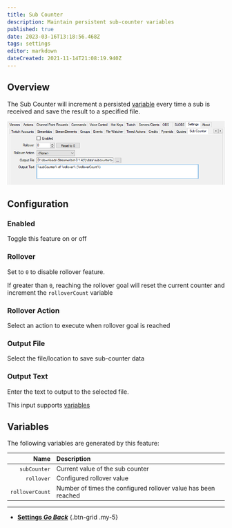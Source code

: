 ```yaml
---
title: Sub Counter
description: Maintain persistent sub-counter variables
published: true
date: 2023-03-16T13:18:56.468Z
tags: settings
editor: markdown
dateCreated: 2021-11-14T21:08:19.940Z
---
```


## Overview

The Sub Counter will increment a persisted [variable](/Variables) every time a sub is received and save the result to a specified file.

![sub-counter2.png](/sub-counter2.png)

## Configuration
### Enabled
Toggle this feature on or off

### Rollover
Set to `0` to disable rollover feature.

If greater than `0`, reaching the rollover goal will reset the current counter and increment the `rolloverCount` variable

### Rollover Action
Select an action to execute when rollover goal is reached

### Output File
Select the file/location to save sub-counter data

### Output Text
Enter the text to output to the selected file.

This input supports [variables](/Variables)

## Variables

The following variables are generated by this feature:

Name | Description
----:|:------------
`subCounter` | Current value of the sub counter
`rollover` | Configured rollover value
`rolloverCount` | Number of times the configured rollover value has been reached

---

- [<i class="mdi mdi-chevron-left"></i> **Settings *Go Back***](/Settings)
{.btn-grid .my-5}